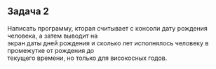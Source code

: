 ## Задача 2 
Написать программу, кторая считывает с консоли дату рождения человека, а затем выводит на</br> экран даты дней рождения и сколько лет исполнялось человеку в промежутке от рождения до</br> текущего времени, но только для високосных годов.